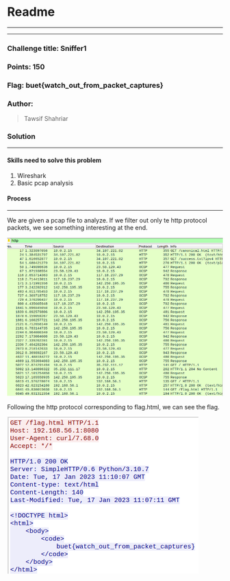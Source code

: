 # Readme

---

---

### Challenge title: Sniffer1

### 

### Points: 150

### 

### Flag: buet{watch_out_from_packet_captures}

### Author:

> Tawsif Shahriar

### Solution

---

#### Skills need to solve this problem

1. Wireshark
2. Basic pcap analysis

#### Process

---

We are given a pcap file to analyze. If we filter out only te http protocol packets, we see something interesting at the end.

![](Solution-images/1.png)

Following the http protocol corresponding to flag.html, we can see the flag.

![](Solution-images/2.png)
